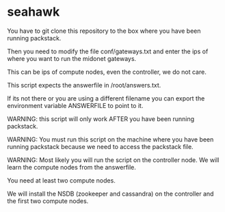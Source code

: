# seahawk
You have to git clone this repository to the box where you have been running packstack.

Then you need to modify the file conf/gateways.txt and enter the ips of where you want to run the midonet gateways.

This can be ips of compute nodes, even the controller, we do not care.

This script expects the answerfile in /root/answers.txt.

If its not there or you are using a different filename you can export the environment variable ANSWERFILE to point to it.

WARNING: this script will only work AFTER you have been running packstack.

WARNING: You must run this script on the machine where you have been running packstack because we need to access the packstack file.

WARNING: Most likely you will run the script on the controller node. We will learn the compute nodes from the answerfile.

You need at least two compute nodes.

We will install the NSDB (zookeeper and cassandra) on the controller and the first two compute nodes.

